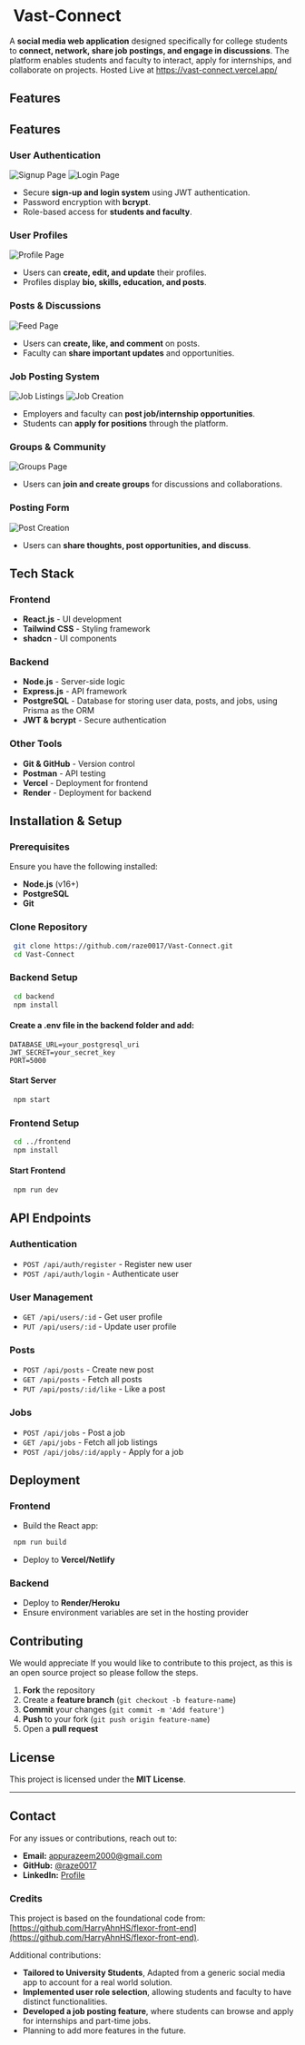 #  Vast-Connect

A **social media web application** designed specifically for college students to **connect, network, share job postings, and engage in discussions**. The platform enables students and faculty to interact, apply for internships, and collaborate on projects.
Hosted Live at https://vast-connect.vercel.app/

## Features

## Features

### User Authentication

![Signup Page](./img/signup.png)
![Login Page](./img/login.png)

- Secure **sign-up and login system** using JWT authentication.
- Password encryption with **bcrypt**.
- Role-based access for **students and faculty**.

### User Profiles

![Profile Page](./img/userprofile.png)

- Users can **create, edit, and update** their profiles.
- Profiles display **bio, skills, education, and posts**.

### Posts & Discussions

![Feed Page](./img/feed.png)

- Users can **create, like, and comment** on posts.
- Faculty can **share important updates** and opportunities.

### Job Posting System

![Job Listings](./img/joblist.png)
![Job Creation](./img/jobpost.png)

- Employers and faculty can **post job/internship opportunities**.
- Students can **apply for positions** through the platform.

### Groups & Community

![Groups Page](./img/groups.png)

- Users can **join and create groups** for discussions and collaborations.

### Posting Form

![Post Creation](./img/createpost.png)

- Users can **share thoughts, post opportunities, and discuss**.

## Tech Stack

### Frontend

- **React.js** - UI development
- **Tailwind CSS** - Styling framework
- **shadcn** - UI components

### Backend

- **Node.js** - Server-side logic
- **Express.js** - API framework
- **PostgreSQL** - Database for storing user data, posts, and jobs, using Prisma as the ORM
- **JWT & bcrypt** - Secure authentication

### Other Tools

- **Git & GitHub** - Version control
- **Postman** - API testing
- **Vercel** - Deployment for frontend
- **Render** - Deployment for backend

## Installation & Setup

### Prerequisites

Ensure you have the following installed:

- **Node.js** (v16+)
- **PostgreSQL**
- **Git**

### Clone Repository

```sh
 git clone https://github.com/raze0017/Vast-Connect.git
 cd Vast-Connect
```

### Backend Setup

```sh
 cd backend
 npm install
```

#### Create a **.env** file in the backend folder and add:

```
DATABASE_URL=your_postgresql_uri
JWT_SECRET=your_secret_key
PORT=5000
```

#### Start Server

```sh
 npm start
```

### Frontend Setup

```sh
 cd ../frontend
 npm install
```

#### Start Frontend

```sh
 npm run dev
```

## API Endpoints

### Authentication

- `POST /api/auth/register` - Register new user
- `POST /api/auth/login` - Authenticate user

### User Management

- `GET /api/users/:id` - Get user profile
- `PUT /api/users/:id` - Update user profile

### Posts

- `POST /api/posts` - Create new post
- `GET /api/posts` - Fetch all posts
- `PUT /api/posts/:id/like` - Like a post

### Jobs

- `POST /api/jobs` - Post a job
- `GET /api/jobs` - Fetch all job listings
- `POST /api/jobs/:id/apply` - Apply for a job

## Deployment

### Frontend

- Build the React app:

```sh
 npm run build
```

- Deploy to **Vercel/Netlify**

### Backend

- Deploy to **Render/Heroku**
- Ensure environment variables are set in the hosting provider

## Contributing

We would appreciate If you would like to contribute to this project, as this is an open source project so please follow the steps.

1. **Fork** the repository
2. Create a **feature branch** (`git checkout -b feature-name`)
3. **Commit** your changes (`git commit -m 'Add feature'`)
4. **Push** to your fork (`git push origin feature-name`)
5. Open a **pull request**

## License

This project is licensed under the **MIT License**.

---

## Contact

For any issues or contributions, reach out to:

- **Email:** [appurazeem2000@gmail.com](mailto:appurazeem2000@gmail.com)
- **GitHub:** [@raze0017](https://github.com/raze0017)
- **LinkedIn:** [Profile](https://www.linkedin.com/in/abdulrahmanrazeemvs/)

### Credits

This project is based on the foundational code from: [https://github.com/HarryAhnHS/flexor-front-end](https://github.com/HarryAhnHS/flexor-front-end).

Additional contributions:

- **Tailored to University Students**, Adapted from a generic social media app to account for a real world solution.
- **Implemented user role selection**, allowing students and faculty to have distinct functionalities.
- **Developed a job posting feature**, where students can browse and apply for internships and part-time jobs.
- Planning to add more features in the future.
